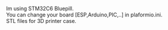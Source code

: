 Im using STM32C6 Bluepill.  
You can change your board [ESP,Arduino,PIC,..] in plaformio.ini.<br>
STL files for 3D printer case.


